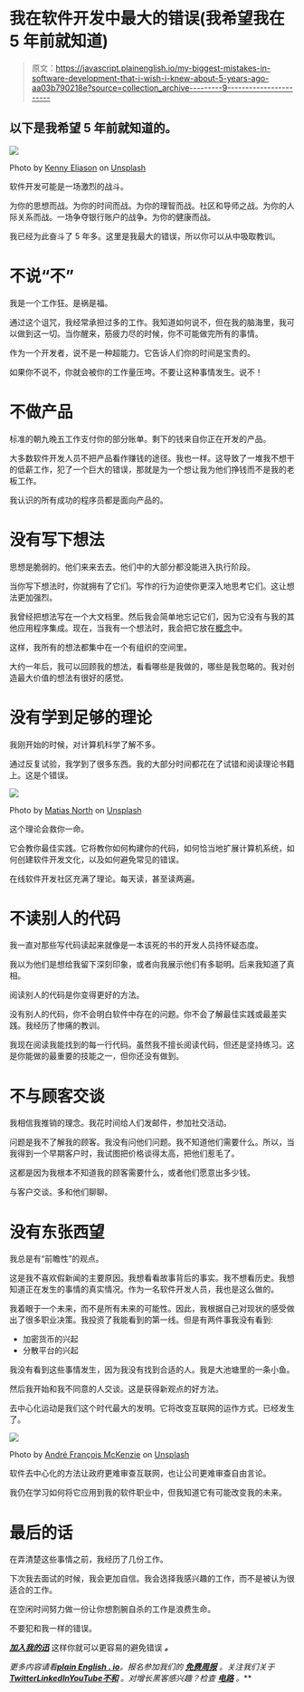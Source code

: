 # 我在软件开发中最大的错误(我希望我在 5 年前就知道)

> 原文：<https://javascript.plainenglish.io/my-biggest-mistakes-in-software-development-that-i-wish-i-knew-about-5-years-ago-aa03b790218e?source=collection_archive---------9----------------------->

## 以下是我希望 5 年前就知道的。

![](img/e13182e2a89f6efa7c2ce33f5778b84f.png)

Photo by [Kenny Eliason](https://unsplash.com/@neonbrand?utm_source=medium&utm_medium=referral) on [Unsplash](https://unsplash.com?utm_source=medium&utm_medium=referral)

软件开发可能是一场激烈的战斗。

为你的思想而战。为你的时间而战。为你的理智而战。社区和导师之战。为你的人际关系而战。一场争夺银行账户的战争。为你的健康而战。

我已经为此奋斗了 5 年多。这里是我最大的错误，所以你可以从中吸取教训。

# 不说“不”

我是一个工作狂。是祸是福。

通过这个诅咒，我经常承担过多的工作。我知道如何说不，但在我的脑海里，我可以做到这一切。当你醒来，筋疲力尽的时候，你不可能做完所有的事情。

作为一个开发者，说不是一种超能力。它告诉人们你的时间是宝贵的。

如果你不说不，你就会被你的工作量压垮。不要让这种事情发生。说不！

# 不做产品

标准的朝九晚五工作支付你的部分账单。剩下的钱来自你正在开发的产品。

大多数软件开发人员不把产品看作赚钱的途径。我也一样。这导致了一堆我不想干的低薪工作，犯了一个巨大的错误，那就是为一个想让我为他们挣钱而不是我的老板工作。

我认识的所有成功的程序员都是面向产品的。

# 没有写下想法

思想是脆弱的。他们来来去去。他们中的大部分都没能进入执行阶段。

当你写下想法时，你就拥有了它们。写作的行为迫使你更深入地思考它们。这让想法更加强烈。

我曾经把想法写在一个大文档里。然后我会简单地忘记它们，因为它没有与我的其他应用程序集成。现在，当我有一个想法时，我会把它放在[概念](https://notion.grsm.io/bernard)中。

这样，我所有的想法都集中在一个有组织的空间里。

大约一年后，我可以回顾我的想法，看看哪些是我做的，哪些是我忽略的。我对创造最大价值的想法有很好的感觉。

# 没有学到足够的理论

我刚开始的时候，对计算机科学了解不多。

通过反复试验，我学到了很多东西。我的大部分时间都花在了试错和阅读理论书籍上。这是个错误。

![](img/26f5ef86c651ad658853b1902549b6d7.png)

Photo by [Matias North](https://unsplash.com/@matias_north?utm_source=medium&utm_medium=referral) on [Unsplash](https://unsplash.com?utm_source=medium&utm_medium=referral)

这个理论会救你一命。

它会教你最佳实践。它将教你如何构建你的代码，如何恰当地扩展计算机系统，如何创建软件开发文化，以及如何避免常见的错误。

在线软件开发社区充满了理论。每天读，甚至读两遍。

# 不读别人的代码

我一直对那些写代码读起来就像是一本该死的书的开发人员持怀疑态度。

我以为他们是想给我留下深刻印象，或者向我展示他们有多聪明。后来我知道了真相。

阅读别人的代码是你变得更好的方法。

没有别人的代码，你不会明白软件中存在的问题。你不会了解最佳实践或最差实践。我经历了惨痛的教训。

我现在阅读我能找到的每一行代码。虽然我不擅长阅读代码，但还是坚持练习。这是你能做的最重要的技能之一，但你还没有做到。

# 不与顾客交谈

我相信我推销的理念。我花时间给人们发邮件，参加社交活动。

问题是我不了解我的顾客。我没有问他们问题。我不知道他们需要什么。所以，当我得到一个早期客户时，我试图把价格谈得太高，把他们惹毛了。

这都是因为我根本不知道我的顾客需要什么，或者他们愿意出多少钱。

与客户交谈。多和他们聊聊。

# 没有东张西望

我总是有“前瞻性”的观点。

这是我不喜欢假新闻的主要原因。我想看看故事背后的事实。我不想看历史。我想知道正在发生的事情的真实情况。作为一名软件开发人员，我也是这么做的。

我着眼于一个未来，而不是所有未来的可能性。因此，我根据自己对现状的感受做出了很多职业决策。我投资了我能看到的第一线。但是有两件事我没有看到:

*   加密货币的兴起
*   分散平台的兴起

我没有看到这些事情发生，因为我没有找到合适的人。我是大池塘里的一条小鱼。

然后我开始和我不同意的人交谈。这是获得新观点的好方法。

去中心化运动是我们这个时代最大的发明。它将改变互联网的运作方式。已经发生了。

![](img/e9de39d0282425634d7cdd51b632aae0.png)

Photo by [André François McKenzie](https://unsplash.com/@silverhousehd?utm_source=medium&utm_medium=referral) on [Unsplash](https://unsplash.com?utm_source=medium&utm_medium=referral)

软件去中心化的方法让政府更难审查互联网，也让公司更难审查自由言论。

我仍在学习如何将它应用到我的软件职业中，但我知道它有可能改变我的未来。

# 最后的话

在弄清楚这些事情之前，我经历了几份工作。

下次我去面试的时候，我会更加自信。我会选择我感兴趣的工作，而不是被认为很适合的工作。

在空闲时间努力做一份让你想割腕自杀的工作是浪费生命。

不要犯和我一样的错误。

[***加入我的迅***](https://founderstools.substack.com/) 这样你就可以更容易的避免错误 ***。***

*更多内容请看*[***plain English . io***](https://plainenglish.io/)*。报名参加我们的* [***免费周报***](http://newsletter.plainenglish.io/) *。关注我们关于*[***Twitter***](https://twitter.com/inPlainEngHQ)[***LinkedIn***](https://www.linkedin.com/company/inplainenglish/)*[***YouTube***](https://www.youtube.com/channel/UCtipWUghju290NWcn8jhyAw)*[***不和***](https://discord.gg/GtDtUAvyhW) *。对增长黑客感兴趣？检查* [***电路***](https://circuit.ooo/) *。***